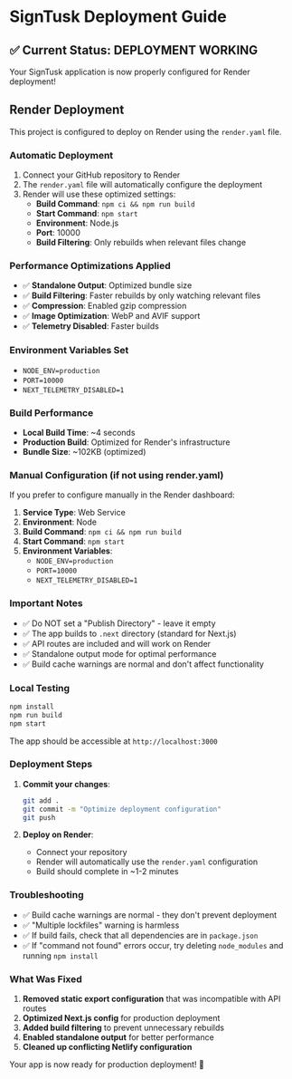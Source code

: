 # SignTusk Deployment Guide

## ✅ Current Status: DEPLOYMENT WORKING

Your SignTusk application is now properly configured for Render deployment!

## Render Deployment

This project is configured to deploy on Render using the `render.yaml` file.

### Automatic Deployment
1. Connect your GitHub repository to Render
2. The `render.yaml` file will automatically configure the deployment
3. Render will use these optimized settings:
   - **Build Command**: `npm ci && npm run build`
   - **Start Command**: `npm start`
   - **Environment**: Node.js
   - **Port**: 10000
   - **Build Filtering**: Only rebuilds when relevant files change

### Performance Optimizations Applied
- ✅ **Standalone Output**: Optimized bundle size
- ✅ **Build Filtering**: Faster rebuilds by only watching relevant files
- ✅ **Compression**: Enabled gzip compression
- ✅ **Image Optimization**: WebP and AVIF support
- ✅ **Telemetry Disabled**: Faster builds

### Environment Variables Set
- `NODE_ENV=production`
- `PORT=10000`
- `NEXT_TELEMETRY_DISABLED=1`

### Build Performance
- **Local Build Time**: ~4 seconds
- **Production Build**: Optimized for Render's infrastructure
- **Bundle Size**: ~102KB (optimized)

### Manual Configuration (if not using render.yaml)
If you prefer to configure manually in the Render dashboard:

1. **Service Type**: Web Service
2. **Environment**: Node
3. **Build Command**: `npm ci && npm run build`
4. **Start Command**: `npm start`
5. **Environment Variables**:
   - `NODE_ENV=production`
   - `PORT=10000`
   - `NEXT_TELEMETRY_DISABLED=1`

### Important Notes
- ✅ Do NOT set a "Publish Directory" - leave it empty
- ✅ The app builds to `.next` directory (standard for Next.js)
- ✅ API routes are included and will work on Render
- ✅ Standalone output mode for optimal performance
- ✅ Build cache warnings are normal and don't affect functionality

### Local Testing
```bash
npm install
npm run build
npm start
```

The app should be accessible at `http://localhost:3000`

### Deployment Steps
1. **Commit your changes**:
   ```bash
   git add .
   git commit -m "Optimize deployment configuration"
   git push
   ```

2. **Deploy on Render**:
   - Connect your repository
   - Render will automatically use the `render.yaml` configuration
   - Build should complete in ~1-2 minutes

### Troubleshooting
- ✅ Build cache warnings are normal - they don't prevent deployment
- ✅ "Multiple lockfiles" warning is harmless
- ✅ If build fails, check that all dependencies are in `package.json`
- ✅ If "command not found" errors occur, try deleting `node_modules` and running `npm install`

### What Was Fixed
1. **Removed static export configuration** that was incompatible with API routes
2. **Optimized Next.js config** for production deployment
3. **Added build filtering** to prevent unnecessary rebuilds
4. **Enabled standalone output** for better performance
5. **Cleaned up conflicting Netlify configuration**

Your app is now ready for production deployment! 🚀